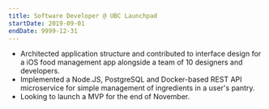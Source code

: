 ```yaml
---
title: Software Developer @ UBC Launchpad
startDate: 2019-09-01
endDate: 9999-12-31
---
```


- Architected application structure and contributed to interface design for a iOS food management app alongside a team of 10 designers and developers.
- Implemented a Node.JS, PostgreSQL and Docker-based REST API microservice for simple management of ingredients in a user's pantry.
- Looking to launch a MVP for the end of November.